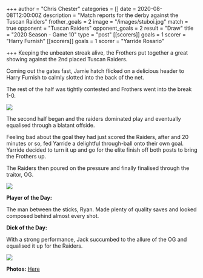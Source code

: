+++
author = "Chris Chester"
categories = []
date = 2020-08-08T12:00:00Z
description = "Match reports for the derby against the Tuscan Raiders"
frother_goals = 2
image = "/images/stuboi.jpg"
match = true
opponent = "Tuscan Raiders"
opponent_goals = 2
result = "Draw"
title = "2020 Season - Game 10"
type = "post"
[[scorers]]
goals = 1
scorer = "Harry Furnish"
[[scorers]]
goals = 1
scorer = "Yarride Rosario"

+++
Keeping the unbeaten streak alive, the Frothers put together a great showing against the 2nd placed Tuscan Raiders.

Coming out the gates fast, Jamie hatch flicked on a delicious header to Harry Furnish to calmly slotted into the back of the net.

The rest of the half was tightly contested and Frothers went into the break 1-0.

![](/images/117288205_3123338224559128_3169791820490379929_o.jpg)

The second half began and the raiders dominated play and eventually equalised through a blatant offside.

Feeling bad about the goal they had just scored the Raiders, after and 20 minutes or so, fed Yarride a delightful through-ball onto their own goal. Yarride decided to turn it up and go for the elite finish off both posts to bring the Frothers up.

The Raiders then poured on the pressure and finally finalised through the traitor, OG.

![](/images/117445067_3123338497892434_5265092886541691476_o.jpg)

**Player of the Day:**

The man between the sticks, Ryan. Made plenty of quality saves and looked composed behind almost every shot.

**Dick of the Day:**

With a strong performance, Jack succumbed to the allure of the OG and equalised it up for the Raiders.

![](/images/jackyboi.jpg)

**Photos:** [Here](https://www.facebook.com/NZSundayFootball/posts/3123349391224678)
